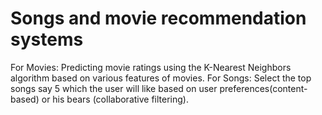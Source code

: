 # Songs and movie recommendation systems
For Movies: Predicting movie ratings using the K-Nearest Neighbors algorithm based on various features of movies.
For Songs: Select the top songs say 5 which the user will like based on user preferences(content-based) or his bears (collaborative filtering). 
